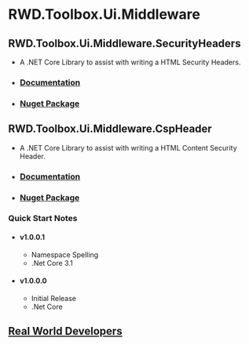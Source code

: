 RWD.Toolbox.Ui.Middleware
============================

  
RWD.Toolbox.Ui.Middleware.SecurityHeaders
----------------------------------------
+ A .NET Core Library to assist with writing a HTML Security Headers. 
+ ### [Documentation](https://realworlddevelopers.github.io/RWD.Toolbox.Ui.Middleware/SecurityHeaders/index.html) 
+ ### [Nuget Package](https://www.nuget.org/packages/RWD.Toolbox.Ui.Middleware.SecurityHeaders/)
     
RWD.Toolbox.Ui.Middleware.CspHeader
----------------------------------------
+ A .NET Core Library to assist with writing a HTML Content Security Header.
+ ### [Documentation](https://realworlddevelopers.github.io/RWD.Toolbox.Ui.Middleware/CspHeader/index.html)
+ ### [Nuget Package](https://www.nuget.org/packages/RWD.Toolbox.Ui.Middleware.CspHeader/)

### Quick Start Notes
* #### v1.0.0.1  
	* Namespace Spelling
	* .Net Core 3.1
* #### v1.0.0.0  
	* Initial Release
	* .Net Core
  
[Real World Developers](https://www.realworlddevelopers.com)
-----------------------------

